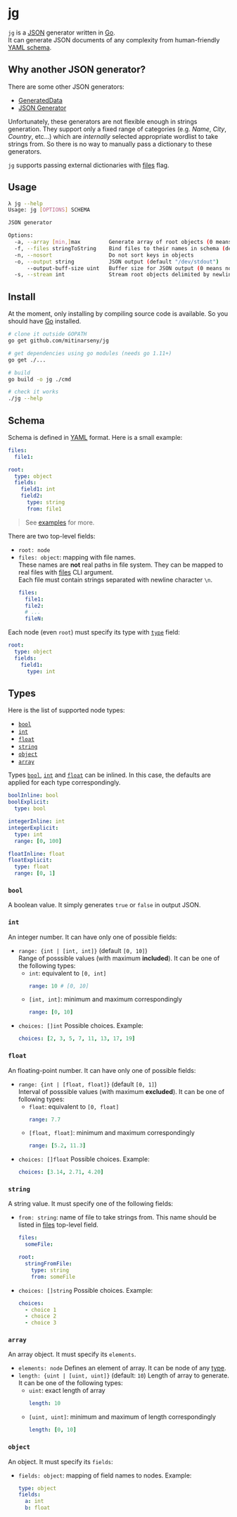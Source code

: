 # jg
`jg` is a [JSON](https://www.json.org/json-en.html) generator written in [Go](https://golang.org).  
It can generate JSON documents of any complexity from human-friendly [YAML schema](#schema).

## Why another JSON generator?
There are some other JSON generators:
* [GeneratedData](https://www.generatedata.com)
* [JSON Generator](https://www.json-generator.com)

Unfortunately, these generators are not flexible enough in strings generation.
They support only a fixed range of categories (e.g. *Name*, *City*, *Country*, etc...)
which are *internally* selected appropriate wordlist to take strings from.
So there is no way to manually pass a dictionary to these generators.

`jg` supports passing external dictionaries with [files](#files) flag.

## Usage
```bash
λ jg --help
Usage: jg [OPTIONS] SCHEMA

JSON generator

Options:
  -a, --array [min,]max         Generate array of root objects (0 means do not wrap in array)
  -f, --files stringToString    Bind files to their names in schema (default [])
  -n, --nosort                  Do not sort keys in objects
  -o, --output string           JSON output (default "/dev/stdout")
      --output-buff-size uint   Buffer size for JSON output (0 means no buffer) (default 1024)
  -s, --stream int              Stream root objects delimited by newline (-1 means endless)
```

## Install
At the moment, only installing by compiling source code is available.
So you should have [Go](https://golang.org) installed.
```bash
# clone it outside GOPATH
go get github.com/mitinarseny/jg

# get dependencies using go modules (needs go 1.11+)
go get ./...

# build
go build -o jg ./cmd

# check it works
./jg --help
```

## Schema
Schema is defined in [YAML](https://yaml.org) format. Here is a small example:
```yaml
files:
  file1:

root:
  type: object
  fields:
    field1: int
    field2:
      type: string
      from: file1
```

> See [examples](/examples) for more.

There are two top-level fields:
* `root: node`
* `files: object`: mapping with file names.  
  These names are **not** real paths in file system. They can be mapped to real files with [files](#files) CLI argument.  
  Each file must contain strings separated with newline character `\n`.
  ```yaml
  files:
    file1:
    file2:
    # ...
    fileN:
  ```

Each node (even `root`) must specify its type with [`type`](#types) field:

```yaml
root:
  type: object
  fields:
    field1:
      type: int
```

## Types

Here is the list of supported node types:

* [`bool`](#bool)
* [`int`](#int)
* [`float`](#float)
* [`string`](#string)
* [`object`](#object)
* [`array`](#array)

Types [`bool`](#bool), [`int`](#int) and [`float`](#float) can be inlined.
In this case, the defaults are applied for each type correspondingly.
```yaml
boolInline: bool
boolExplicit:
  type: bool

integerInline: int
integerExplicit:
  type: int
  range: [0, 100]

floatInline: float
floatExplicit:
  type: float
  range: [0, 1]
```

### `bool`
A boolean value. It simply generates `true` or `false` in output JSON.

### `int`
An integer number. It can have only one of possible fields:
* `range: {int | [int, int]}` (default `[0, 10]`)  
  Range of posssible values (with maximum **included**). It can be one of the following types:
  * `int`: equivalent to `[0, int]`
    ```yaml
    range: 10 # [0, 10]
    ```
  * `[int, int]`: minimum and maximum correspondingly
    ```yaml
    range: [0, 10]
    ```
* `choices: []int`
  Possible choices. Example:
  ```yaml
  choices: [2, 3, 5, 7, 11, 13, 17, 19]
  ```

### `float`
An floating-point number. It can have only one of possible fields:
* `range: {int | [float, float]}` (default `[0, 1]`)  
  Interval of posssible values (with maximum **excluded**). It can be one of following types:
  * `float`: equivalent to `[0, float]`
    ```yaml
    range: 7.7
    ```
  * `[float, float]`: minimum and maximum correspondingly
    ```yaml
    range: [5.2, 11.3]
    ```
* `choices: []float`
  Possible choices. Example:
  ```yaml
  choices: [3.14, 2.71, 4.20]
  ```

### `string`
A string value. It must specify one of the following fields:
* `from: string`: name of file to take strings from. This name should be listed in [files](#files) top-level field.
  ```yaml
  files:
    someFile:
  
  root:
    stringFromFile:
      type: string
      from: someFile
  ```
* `choices: []string`
  Possible choices. Example:
  ```yaml
  choices:
    - choice 1
    - choice 2
    - choice 3
  ```


### `array`
An array object. It must specify its `elements`.
* `elements: node`
  Defines an element of array. It can be node of any [type](#types).
* `length: {uint | [uint, uint]}` (default: `10`)
  Length of array to generate. It can be one of the following types:
  * `uint`: exact length of array
    ```yaml
    length: 10
    ```
  * `[uint, uint]`: minimum and maximum of length correspondingly
    ```yaml
    length: [0, 10]
    ```

### `object`
An object. It must specify its `fields`:
* `fields: object`: mapping of field names to nodes. Example:
  ```yaml
  type: object
  fields:
    a: int
    b: float
  ```
